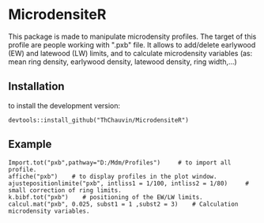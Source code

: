 # MicrodensiteR

This package is made to manipulate microdensity profiles. The target of this profile are people working with ".pxb" file. It allows to add/delete earlywood (EW) and latewood (LW) limits, and to calculate microdensity variables (as: mean ring density, earlywood density, latewood density, ring width,...)    

## Installation

to install the development version:

```
devtools::install_github("ThChauvin/MicrodensiteR")
```

## Example

```
Import.tot("pxb",pathway="D:/Mdm/Profiles")     # to import all profile.
affiche("pxb")    # to display profiles in the plot window.
ajustepositionlimite("pxb", intliss1 = 1/100, intliss2 = 1/80)     # small correction of ring limits.
k.bibf.tot("pxb")    # positioning of the EW/LW limits.
calcul.mat("pxb", 0.025, subst1 = 1 ,subst2 = 3)    # Calculation microdensity variables.
